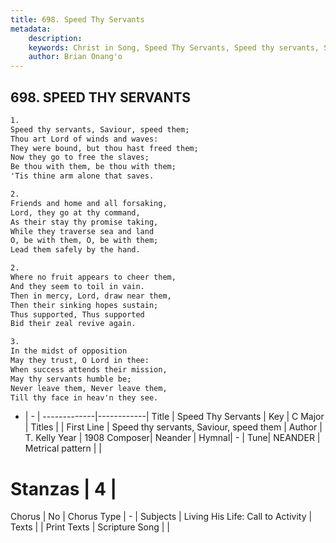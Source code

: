 ```yaml
---
title: 698. Speed Thy Servants
metadata:
    description: 
    keywords: Christ in Song, Speed Thy Servants, Speed thy servants, Saviour, speed them, 
    author: Brian Onang'o
---
```



## 698. SPEED THY SERVANTS

```txt
1.
Speed thy servants, Saviour, speed them;
Thou art Lord of winds and waves:
They were bound, but thou hast freed them;
Now they go to free the slaves;
Be thou with them, be thou with them;
'Tis thine arm alone that saves.

2.
Friends and home and all forsaking,
Lord, they go at thy command,
As their stay thy promise taking,
While they traverse sea and land
O, be with them, O, be with them;
Lead them safely by the hand.

2.
Where no fruit appears to cheer them,
And they seem to toil in vain.
Then in mercy, Lord, draw near them,
Then their sinking hopes sustain;
Thus supported, Thus supported
Bid their zeal revive again.

3.
In the midst of opposition
May they trust, O Lord in thee:
When success attends their mission,
May thy servants humble be;
Never leave them, Never leave them,
Till thy face in heav'n they see.
```

- |   -  |
-------------|------------|
Title | Speed Thy Servants |
Key | C Major |
Titles |  |
First Line | Speed thy servants, Saviour, speed them |
Author | T. Kelly
Year | 1908
Composer| Neander |
Hymnal|  - |
Tune| NEANDER |
Metrical pattern | |
# Stanzas | 4 |
Chorus | No |
Chorus Type | - |
Subjects | Living His Life: Call to Activity |
Texts |  |
Print Texts | 
Scripture Song |  |
  

